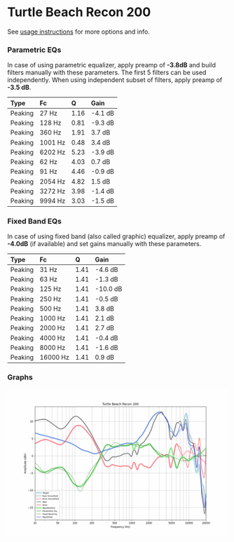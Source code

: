 # Turtle Beach Recon 200
See [usage instructions](https://github.com/jaakkopasanen/AutoEq#usage) for more options and info.

### Parametric EQs
In case of using parametric equalizer, apply preamp of **-3.8dB** and build filters manually
with these parameters. The first 5 filters can be used independently.
When using independent subset of filters, apply preamp of **-3.5 dB**.

| Type    | Fc      |    Q | Gain    |
|:--------|:--------|:-----|:--------|
| Peaking | 27 Hz   | 1.16 | -4.1 dB |
| Peaking | 128 Hz  | 0.81 | -9.3 dB |
| Peaking | 360 Hz  | 1.91 | 3.7 dB  |
| Peaking | 1001 Hz | 0.48 | 3.4 dB  |
| Peaking | 6202 Hz | 5.23 | -3.9 dB |
| Peaking | 62 Hz   | 4.03 | 0.7 dB  |
| Peaking | 91 Hz   | 4.46 | -0.9 dB |
| Peaking | 2054 Hz | 4.82 | 1.5 dB  |
| Peaking | 3272 Hz | 3.98 | -1.4 dB |
| Peaking | 9994 Hz | 3.03 | -1.5 dB |

### Fixed Band EQs
In case of using fixed band (also called graphic) equalizer, apply preamp of **-4.0dB**
(if available) and set gains manually with these parameters.

| Type    | Fc       |    Q | Gain     |
|:--------|:---------|:-----|:---------|
| Peaking | 31 Hz    | 1.41 | -4.6 dB  |
| Peaking | 63 Hz    | 1.41 | -1.3 dB  |
| Peaking | 125 Hz   | 1.41 | -10.0 dB |
| Peaking | 250 Hz   | 1.41 | -0.5 dB  |
| Peaking | 500 Hz   | 1.41 | 3.8 dB   |
| Peaking | 1000 Hz  | 1.41 | 2.1 dB   |
| Peaking | 2000 Hz  | 1.41 | 2.7 dB   |
| Peaking | 4000 Hz  | 1.41 | -0.4 dB  |
| Peaking | 8000 Hz  | 1.41 | -1.6 dB  |
| Peaking | 16000 Hz | 1.41 | 0.9 dB   |

### Graphs
![](./Turtle%20Beach%20Recon%20200.png)